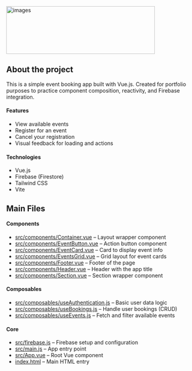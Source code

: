 <img width="396" height="127" alt="images" src="https://github.com/user-attachments/assets/2f6b25d7-a342-4bd6-9072-d0b11cb6b375" />

## About the project

This is a simple event booking app built with Vue.js. Created for portfolio purposes to practice component composition, reactivity, and Firebase integration.

#### Features

- View available events  
- Register for an event  
- Cancel your registration  
- Visual feedback for loading and actions  

#### Technologies

- Vue.js  
- Firebase (Firestore)  
- Tailwind CSS  
- Vite  

## Main Files

#### Components

- [src/components/Container.vue](src/components/Container.vue) – Layout wrapper component  
- [src/components/EventButton.vue](src/components/EventButton.vue) – Action button component  
- [src/components/EventCard.vue](src/components/EventCard.vue) – Card to display event info  
- [src/components/EventsGrid.vue](src/components/EventsGrid.vue) – Grid layout for event cards  
- [src/components/Footer.vue](src/components/Footer.vue) – Footer of the page  
- [src/components/Header.vue](src/components/Header.vue) – Header with the app title  
- [src/components/Section.vue](src/components/Section.vue) – Section wrapper component  

#### Composables

- [src/composables/useAuthentication.js](src/composables/useAuthentication.js) – Basic user data logic  
- [src/composables/useBookings.js](src/composables/useBookings.js) – Handle user bookings (CRUD)  
- [src/composables/useEvents.js](src/composables/useEvents.js) – Fetch and filter available events  

#### Core

- [src/firebase.js](src/firebase.js) – Firebase setup and configuration  
- [src/main.js](src/main.js) – App entry point  
- [src/App.vue](src/App.vue) – Root Vue component  
- [index.html](index.html) – Main HTML entry  

